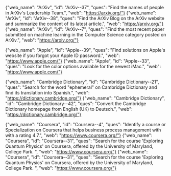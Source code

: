 {"web_name": "ArXiv", "id": "ArXiv--37", "ques": "Find the names of people in ArXiv's Leadership Team.", "web": "https://arxiv.org/"}
{"web_name": "ArXiv", "id": "ArXiv--38", "ques": "Find the ArXiv Blog on the ArXiv website and summarize the content of its latest article.", "web": "https://arxiv.org/"}
{"web_name": "ArXiv", "id": "ArXiv--7", "ques": "Find the most recent paper submitted on machine learning in the Computer Science category posted on ArXiv.", "web": "https://arxiv.org/"}

{"web_name": "Apple", "id": "Apple--39", "ques": "Find solutions on Apple's website if you forgot your Apple ID password.", "web": "https://www.apple.com/"}
{"web_name": "Apple", "id": "Apple--33", "ques": "Look for the color options available for the newest iMac.", "web": "https://www.apple.com/"}

{"web_name": "Cambridge Dictionary", "id": "Cambridge Dictionary--21", "ques": "Search for the word \"ephemeral\" on Cambridge Dictionary and find its translation into Spanish.", "web": "https://dictionary.cambridge.org/"}
{"web_name": "Cambridge Dictionary", "id": "Cambridge Dictionary--42", "ques": "Convert the Cambridge Dictionary homepage from English (UK) to Deutsch.", "web": "https://dictionary.cambridge.org/"}

{"web_name": "Coursera", "id": "Coursera--4", "ques": "Identify a course or Specialization on Coursera that helps business process management with with a rating 4.7.", "web": "https://www.coursera.org/"}
{"web_name": "Coursera", "id": "Coursera--31", "ques": "Search for the course 'Exploring Quantum Physics' on Coursera, offered by the University of Maryland, College Park. ", "web": "https://www.coursera.org/"}
{"web_name": "Coursera", "id": "Coursera--31", "ques": "Search for the course 'Exploring Quantum Physics' on Coursera, offered by the University of Maryland, College Park. ", "web": "https://www.coursera.org/"}